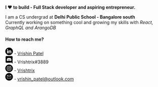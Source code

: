 

**I ❤️ to build - Full Stack developer and aspiring entrepreneur.**  

I am a CS undergrad at **Delhi Public School - Bangalore south**\
Currently working on something cool and growing my skills with *React, GraphQL and ArangoDB*

#### How to reach me?
![Linkedin](https://raw.githubusercontent.com/Vrishtrix/Vrishtrix/master/linkedin.png "LinkedIn") - [Vrishin Patel](https://www.linkedin.com/in/vrishin-patel/)\
![Discord](https://raw.githubusercontent.com/Vrishtrix/Vrishtrix/master/discord.png "Discord") - Vrishtrix#3889\
![Instagram](https://raw.githubusercontent.com/Vrishtrix/Vrishtrix/master/instagram-sketched.png "Instagram") - [Vrishtrix](https://www.instagram.com/vrishtrix/)\
![Email](https://raw.githubusercontent.com/Vrishtrix/Vrishtrix/master/email.png "E-mail") - vrishin_patel@outlook.com

<!--
**Vrishtrix/Vrishtrix** is a ✨ _special_ ✨ repository because its `README.md` (this file) appears on your GitHub profile.

Here are some ideas to get you started:

- 🔭 I’m currently working on ...
- 🌱 I’m currently learning ...
- 👯 I’m looking to collaborate on ...
- 🤔 I’m looking for help with ...
- 💬 Ask me about ...
- 📫 How to reach me: ...
- 😄 Pronouns: ...
- ⚡ Fun fact: ...
-->

